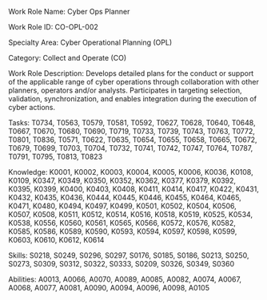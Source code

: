 Work Role Name: Cyber Ops Planner

Work Role ID: CO-OPL-002

Specialty Area: Cyber Operational Planning (OPL)

Category: Collect and Operate (CO)

Work Role Description: Develops detailed plans for the conduct or support of the applicable range of cyber operations through collaboration with other planners, operators and/or analysts. Participates in targeting selection, validation, synchronization, and enables integration during the execution of cyber actions.

Tasks: T0734, T0563, T0579, T0581, T0592, T0627, T0628, T0640, T0648, T0667, T0670, T0680, T0690, T0719, T0733, T0739, T0743, T0763, T0772, T0801, T0836, T0571, T0622, T0635, T0654, T0655, T0658, T0665, T0672, T0679, T0699, T0703, T0704, T0732, T0741, T0742, T0747, T0764, T0787, T0791, T0795, T0813, T0823

Knowledge: K0001, K0002, K0003, K0004, K0005, K0006, K0036, K0108, K0109, K0347, K0349, K0350, K0352, K0362, K0377, K0379, K0392, K0395, K0399, K0400, K0403, K0408, K0411, K0414, K0417, K0422, K0431, K0432, K0435, K0436, K0444, K0445, K0446, K0455, K0464, K0465, K0471, K0480, K0494, K0497, K0499, K0501, K0502, K0504, K0506, K0507, K0508, K0511, K0512, K0514, K0516, K0518, K0519, K0525, K0534, K0538, K0556, K0560, K0561, K0565, K0566, K0572, K0576, K0582, K0585, K0586, K0589, K0590, K0593, K0594, K0597, K0598, K0599, K0603, K0610, K0612, K0614

Skills: S0218, S0249, S0296, S0297, S0176, S0185, S0186, S0213, S0250, S0273, S0309, S0312, S0322, S0333, S0209, S0326, S0349, S0360

Abilities: A0013, A0066, A0070, A0089, A0085, A0082, A0074, A0067, A0068, A0077, A0081, A0090, A0094, A0096, A0098, A0105
